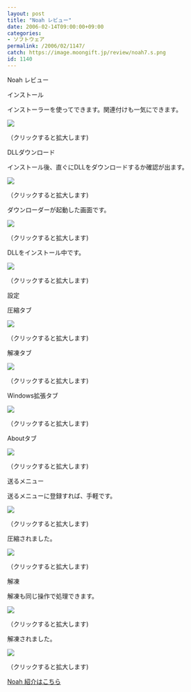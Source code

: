 ```yaml
---
layout: post
title: "Noah レビュー"
date: 2006-02-14T09:00:00+09:00
categories:
- ソフトウェア
permalink: /2006/02/1147/
catch: https://image.moongift.jp/review/noah7.s.png
id: 1140
---
```

Noah レビュー  
<!--more-->

インストール

  

インストーラーを使ってできます。関連付けも一気にできます。

  

[![](https://image.moongift.jp/review/noah1.s.png)](https://image.moongift.jp/review/noah1.png)  
  
（クリックすると拡大します)

  

DLLダウンロード

  

インストール後、直ぐにDLLをダウンロードするか確認が出ます。

  

[![](https://image.moongift.jp/review/noah2.s.png)](https://image.moongift.jp/review/noah2.png)  
  
（クリックすると拡大します)

  

ダウンローダーが起動した画面です。

  

[![](https://image.moongift.jp/review/noah3.s.png)](https://image.moongift.jp/review/noah3.png)  
  
（クリックすると拡大します)

  

DLLをインストール中です。

  

[![](https://image.moongift.jp/review/noah4.s.png)](https://image.moongift.jp/review/noah4.png)  
  
（クリックすると拡大します)

  

設定

  

圧縮タブ

  

[![](https://image.moongift.jp/review/noah5.s.png)](https://image.moongift.jp/review/noah5.png)  
  
（クリックすると拡大します)

  

解凍タブ

  

[![](https://image.moongift.jp/review/noah6.s.png)](https://image.moongift.jp/review/noah6.png)  
  
（クリックすると拡大します)

  

Windows拡張タブ

  

[![](https://image.moongift.jp/review/noah7.s.png)](https://image.moongift.jp/review/noah7.png)  
  
（クリックすると拡大します)

  

Aboutタブ

  

[![](https://image.moongift.jp/review/noah8.s.png)](https://image.moongift.jp/review/noah8.png)  
  
（クリックすると拡大します)

  

送るメニュー

  

送るメニューに登録すれば、手軽です。

  

[![](https://image.moongift.jp/review/noah9.s.png)](https://image.moongift.jp/review/noah9.png)  
  
（クリックすると拡大します)

  

圧縮されました。

  

[![](https://image.moongift.jp/review/noah10.s.png)](https://image.moongift.jp/review/noah10.png)  
  
（クリックすると拡大します)

  

解凍

  

解凍も同じ操作で処理できます。

  

[![](https://image.moongift.jp/review/noah12.s.png)](https://image.moongift.jp/review/noah12.png)  
  
（クリックすると拡大します)

  

解凍されました。

  

[![](https://image.moongift.jp/review/noah13.s.png)](https://image.moongift.jp/review/noah13.png)  
  
（クリックすると拡大します)

  

[Noah 紹介はこちら](http://oss.moongift.jp/intro/i-1138.html)

